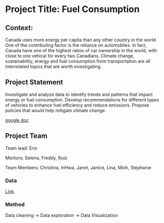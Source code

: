 # Project Title: Fuel Consumption

## Context:
Canada uses more energy per capita than any other country in the world. One of the contributing factor is the reliance on automobiles. In fact, Canada have one of the highest ratios of car ownership in the world, with close to one vehical for every two Canadians. Climate change, sustainability, energy and fuel consumption from transportation are all interrelated topics that are worth investigating.

## Project Statement
Investigate and analyze data to identify trends and patterns that impact energy or fuel consumption. Develop recommendations for different types of vehicles to enhance fuel efficiency and reduce emissions. Propose policies that would help mitigate climate change.

[google doc](https://docs.google.com/document/d/145bdINznB5TpugOunzHF2LDdQuCvEcXMLCGlhdBBLb4/edit)

## Project Team

Team lead: Erin 

Mentors: Selena, Freddy, Ruiz

Team Members: Christina, InHwa, Janet, Janice, Lina, Minh, Stephanie


### Data 
[Link](https://www.kaggle.com/datasets/freddyclchen/fuel-consumption-ratings).  

### Method
Data cleaning -> Data exploration -> Data Visualization

